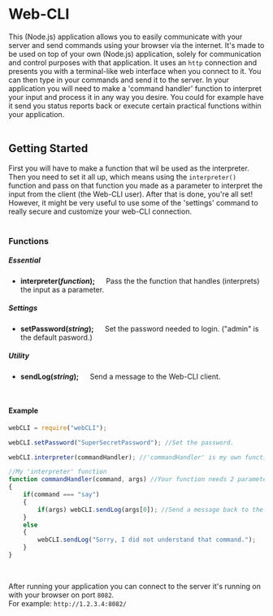 # Web-CLI
This (Node.js) application allows you to easily communicate with your server and send commands using your browser via the internet.
It's made to be used on top of your own (Node.js) application, solely for communication and control purposes with that application.
It uses an `http` connection and presents you with a terminal-like web interface when you connect to it. You can then type in your commands and send it to the server. In your application you will need to make a 'command handler' function to interpret your input and process it in any way you desire. You could for example have it send you status reports back or execute certain practical functions within your application.
<br><br>

## Getting Started
First you will have to make a function that wil be used as the interpreter. Then you need to set it all up, which means using the `interpreter()` function and pass on that function you made as a parameter to interpret the input from the client (the Web-CLI user).
After that is done, you're all set! However, it might be very useful to use some of the 'settings' command to really secure and customize your web-CLI connection.
<br><br>

### Functions

##### Essential
- **interpreter(*function*);**	&emsp; Pass the the function that handles (interprets) the input as a parameter.

##### Settings
- **setPassword(*string*);**	&emsp; Set the password needed to login. ("admin" is the default pasword.)

##### Utility
- **sendLog(*string*);**	&emsp; Send a message to the Web-CLI client.
<br>

#### Example
```js
webCLI = require("webCLI");

webCLI.setPassword("SuperSecretPassword"); //Set the password.

webCLI.interpreter(commandHandler); //'commandHandler' is my own function. (See below)

//My 'interpreter' function
function commandHandler(command, args) //Your function needs 2 parameters: command(string) and args(string[]).
{
	if(command === "say")
	{
		if(args) webCLI.sendLog(args[0]); //Send a message back to the client.
	}
	else
	{
		webCLI.sendLog("Sorry, I did not understand that command.");
	}
}
```
<br>

After running your application you can connect to the server it's running on with your browser on port `8082`. <br>
For example: `http://1.2.3.4:8082/`
